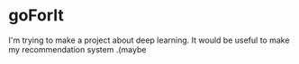 # goForIt
I'm trying to make a project about deep learning. It would be useful to make my recommendation system .(maybe
